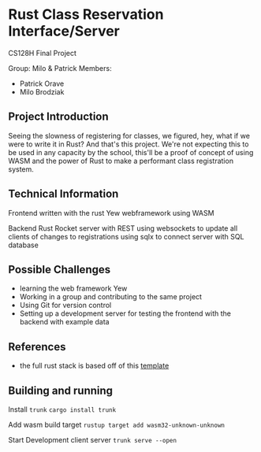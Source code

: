 # Rust Class Reservation Interface/Server
CS128H Final Project

Group: Milo & Patrick
Members:
* Patrick Orave
* Milo Brodziak

## Project Introduction
Seeing the slowness of registering for classes, we figured, hey, what if we were to write it in Rust? And that's this project. We're not expecting this to be used in any capacity by the school, this'll be a proof of concept of using WASM and the power of Rust to make a performant class registration system.

## Technical Information
Frontend
written with the rust Yew webframework using WASM

Backend
Rust Rocket server with REST
using websockets to update all clients of changes to registrations
using sqlx to connect server with SQL database

## Possible Challenges
* learning the web framework Yew
* Working in a group and contributing to the same project
* Using Git for version control
* Setting up a development server for testing the frontend with the backend with example data

## References
* the full rust stack is based off of this [template](https://github.com/dontlaugh/rocket-yew-starter-pack)

## Building and running
Install `trunk`
```cargo install trunk```

Add wasm build target
```rustup target add wasm32-unknown-unknown```

Start Development client server
```trunk serve --open```
